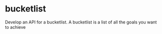 # bucketlist
Develop an API for a bucketlist. 
A bucketlist is a list of all the goals you want to achieve
